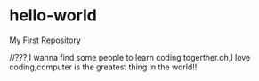 # hello-world
My First Repository

//???,I wanna find some people to learn coding togerther.oh,I love coding,computer is the greatest thing in the world!!
